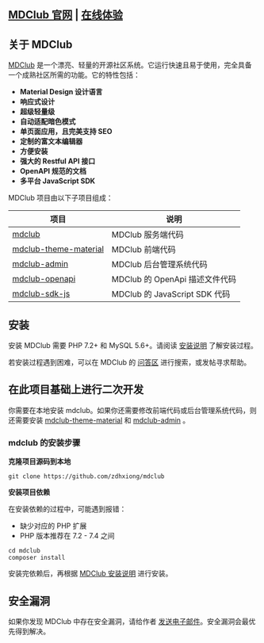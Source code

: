 ## [MDClub 官网](https://mdclub.org) | [在线体验](https://community.mdclub.org)

## 关于 MDClub

[MDClub](https://mdclub.org) 是一个漂亮、轻量的开源社区系统。它运行快速且易于使用，完全具备一个成熟社区所需的功能。它的特性包括：

* **Material Design 设计语言**
* **响应式设计**
* **超级轻量级**
* **自动适配暗色模式**
* **单页面应用，且完美支持 SEO**
* **定制的富文本编辑器**
* **方便安装**
* **强大的 Restful API 接口**
* **OpenAPI 规范的文档**
* **多平台 JavaScript SDK**

MDClub 项目由以下子项目组成：

| 项目  | 说明 |
| ---- | ---- |
| [mdclub](https://github.com/zdhxiong/mdclub) | MDClub 服务端代码 |
| [mdclub-theme-material](https://github.com/zdhxiong/mdclub-theme-material) | MDClub 前端代码 |
| [mdclub-admin](https://github.com/zdhxiong/mdclub-admin) | MDClub 后台管理系统代码 |
| [mdclub-openapi](https://github.com/zdhxiong/mdclub-openapi) | MDClub 的 OpenApi 描述文件代码 |
| [mdclub-sdk-js](https://github.com/zdhxiong/mdclub-sdk-js) | MDClub 的 JavaScript SDK 代码 |

## 安装

安装 MDClub 需要 PHP 7.2+ 和 MySQL 5.6+。请阅读 [安装说明](https://community.mdclub.org/articles/2) 了解安装过程。

若安装过程遇到困难，可以在 MDClub 的 [问答区](https://community.mdclub.org/questions) 进行搜索，或发帖寻求帮助。

## 在此项目基础上进行二次开发

你需要在本地安装 mdclub。如果你还需要修改前端代码或后台管理系统代码，则还需要安装 [mdclub-theme-material](https://github.com/zdhxiong/mdclub-theme-material) 和 [mdclub-admin](https://github.com/zdhxiong/mdclub-admin) 。

### mdclub 的安装步骤

**克隆项目源码到本地**

```
git clone https://github.com/zdhxiong/mdclub
```

**安装项目依赖**

在安装依赖的过程中，可能遇到报错：
- 缺少对应的 PHP 扩展
- PHP 版本推荐在 7.2 - 7.4 之间

```
cd mdclub
composer install
```

安装完依赖后，再根据 [MDClub 安装说明](https://community.mdclub.org/articles/2) 进行安装。

## 安全漏洞

如果你发现 MDClub 中存在安全漏洞，请给作者 [发送电子邮件](mailto:zdhxiong@gmail.com)。安全漏洞会最优先得到解决。
